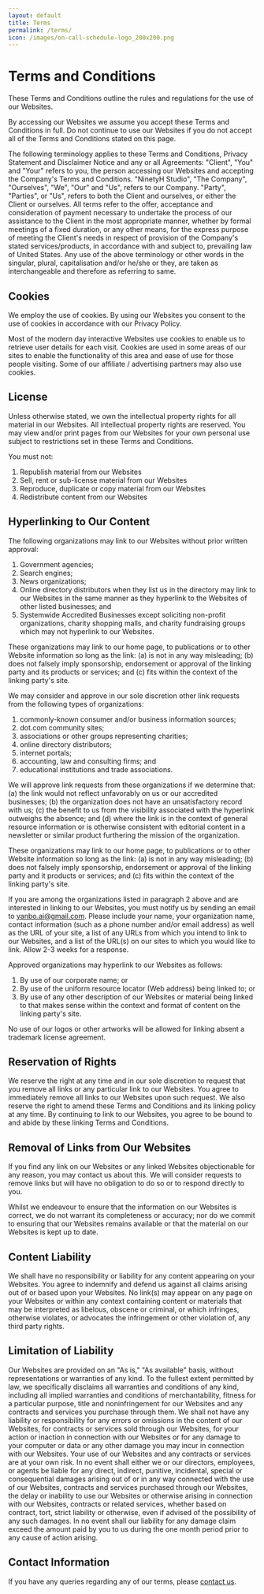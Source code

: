 ```yaml
---
layout: default
title: Terms
permalink: /terms/
icon: /images/on-call-schedule-logo_200x200.png
---
```


# Terms and Conditions

These Terms and Conditions outline the rules and regulations for the use of our Websites.

By accessing our Websites we assume you accept these Terms and Conditions in full. Do not continue to use our Websites if you do not accept all of the Terms and Conditions stated on this page.

The following terminology applies to these Terms and Conditions, Privacy Statement and Disclaimer Notice and any or all Agreements: "Client", "You" and "Your" refers to you, the person accessing our Websites and accepting the Company's Terms and Conditions. "NinetyH Studio", "The Company", "Ourselves", "We", "Our" and "Us", refers to our Company. "Party", "Parties", or "Us", refers to both the Client and ourselves, or either the Client or ourselves. All terms refer to the offer, acceptance and consideration of payment necessary to undertake the process of our assistance to the Client in the most appropriate manner, whether by formal meetings of a fixed duration, or any other means, for the express purpose of meeting the Client's needs in respect of provision of the Company's stated services/products, in accordance with and subject to, prevailing law of United States. Any use of the above terminology or other words in the singular, plural, capitalisation and/or he/she or they, are taken as interchangeable and therefore as referring to same.

## Cookies

We employ the use of cookies. By using our Websites you consent to the use of cookies in accordance with our Privacy Policy.

Most of the modern day interactive Websites use cookies to enable us to retrieve user details for each visit. Cookies are used in some areas of our sites to enable the functionality of this area and ease of use for those people visiting. Some of our affiliate / advertising partners may also use cookies.

## License

Unless otherwise stated, we own the intellectual property rights for all material in our Websites. All intellectual property rights are reserved. You may view and/or print pages from our Websites for your own personal use subject to restrictions set in these Terms and Conditions.

You must not:

1. Republish material from our Websites
1. Sell, rent or sub-license material from our Websites
1. Reproduce, duplicate or copy material from our Websites
1. Redistribute content from our Websites

## Hyperlinking to Our Content

The following organizations may link to our Websites without prior written approval:

1. Government agencies;
1. Search engines;
1. News organizations;
1. Online directory distributors when they list us in the directory may link to our Websites in the same manner as they hyperlink to the Websites of other listed businesses; and
1. Systemwide Accredited Businesses except soliciting non-profit organizations, charity shopping malls, and charity fundraising groups which may not hyperlink to our Websites.

These organizations may link to our home page, to publications or to other Website information so long as the link: (a) is not in any way misleading; (b) does not falsely imply sponsorship, endorsement or approval of the linking party and its products or services; and (c) fits within the context of the linking party's site.

We may consider and approve in our sole discretion other link requests from the following types of organizations:

1. commonly-known consumer and/or business information sources;
1. dot.com community sites;
1. associations or other groups representing charities;
1. online directory distributors;
1. internet portals;
1. accounting, law and consulting firms; and
1. educational institutions and trade associations.

We will approve link requests from these organizations if we determine that: (a) the link would not reflect unfavorably on us or our accredited businesses; (b) the organization does not have an unsatisfactory record with us; (c) the benefit to us from the visibility associated with the hyperlink outweighs the absence; and (d) where the link is in the context of general resource information or is otherwise consistent with editorial content in a newsletter or similar product furthering the mission of the organization.

These organizations may link to our home page, to publications or to other Website information so long as the link: (a) is not in any way misleading; (b) does not falsely imply sponsorship, endorsement or approval of the linking party and it products or services; and (c) fits within the context of the linking party's site.

If you are among the organizations listed in paragraph 2 above and are interested in linking to our Websites, you must notify us by sending an email to yanbo.ai@gmail.com. Please include your name, your organization name, contact information (such as a phone number and/or email address) as well as the URL of your site, a list of any URLs from which you intend to link to our Websites, and a list of the URL(s) on our sites to which you would like to link. Allow 2-3 weeks for a response.

Approved organizations may hyperlink to our Websites as follows:

1. By use of our corporate name; or
1. By use of the uniform resource locator (Web address) being linked to; or
1. By use of any other description of our Websites or material being linked to that makes sense within the context and format of content on the linking party's site.

No use of our logos or other artworks will be allowed for linking absent a trademark license agreement.

## Reservation of Rights

We reserve the right at any time and in our sole discretion to request that you remove all links or any particular link to our Websites. You agree to immediately remove all links to our Websites upon such request. We also reserve the right to amend these Terms and Conditions and its linking policy at any time. By continuing to link to our Websites, you agree to be bound to and abide by these linking Terms and Conditions.

## Removal of Links from Our Websites

If you find any link on our Websites or any linked Websites objectionable for any reason, you may contact us about this. We will consider requests to remove links but will have no obligation to do so or to respond directly to you.

Whilst we endeavour to ensure that the information on our Websites is correct, we do not warrant its completeness or accuracy; nor do we commit to ensuring that our Websites remains available or that the material on our Websites is kept up to date.

## Content Liability

We shall have no responsibility or liability for any content appearing on your Websites. You agree to indemnify and defend us against all claims arising out of or based upon your Websites. No link(s) may appear on any page on your Websites or within any context containing content or materials that may be interpreted as libelous, obscene or criminal, or which infringes, otherwise violates, or advocates the infringement or other violation of, any third party rights.

## Limitation of Liability

Our Websites are provided on an "As is," "As available" basis, without representations or warranties of any kind. To the fullest extent permitted by law, we specifically disclaims all warranties and conditions of any kind, including all implied warranties and conditions of merchantability, fitness for a particular purpose, title and noninfringement for our Websites and any contracts and services you purchase through them. We shall not have any liability or responsibility for any errors or omissions in the content of our Websites, for contracts or services sold through our Websites, for your action or inaction in connection with our Websites or for any damage to your computer or data or any other damage you may incur in connection with our Websites. Your use of our Websites and any contracts or services are at your own risk. In no event shall either we or our directors, employees, or agents be liable for any direct, indirect, punitive, incidental, special or consequential damages arising out of or in any way connected with the use of our Websites, contracts and services purchased through our Websites, the delay or inability to use our Websites or otherwise arising in connection with our Websites, contracts or related services, whether based on contract, tort, strict liability or otherwise, even if advised of the possibility of any such damages. In no event shall our liability for any damage claim exceed the amount paid by you to us during the one month period prior to any cause of action arising.

## Contact Information

If you have any queries regarding any of our terms, please [contact us](mailto:yanbo.ai@gmail.com).
